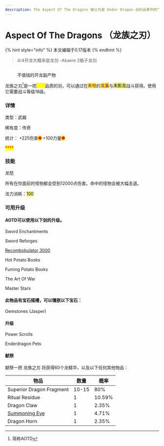```yaml
---
description: The Aspect Of The Dragons 被认为是 Ender Dragon 战利品表中的“独特”掉落
---
```


# Aspect Of The Dragons （龙族之刃）

{% hint style="info" %}
本文编辑于0.17版本
{% endhint %}

> 4/4开龙大概率是龙剑 -Akaere 2箱子龙剑&#x20;

<figure><img src="https://img.pysio.online/doc/skyblock/AOTD.png" alt=""><figcaption><p>不值钱的开龙副产物</p></figcaption></figure>

龙族之刃[^1]是一把<mark style="color:yellow;">传奇</mark>品质的剑，可以通过在<mark style="color:purple;">末地</mark>的<mark style="color:purple;">龙巢</mark>与<mark style="color:blue;">末影龙</mark>战斗获得。使用它需要战斗等级18级。

### 详情

类型：武器

稀有度：传奇

统计： +225伤害<mark style="color:red;">**❁**</mark> +100力量<mark style="color:red;">**❁**</mark>

<mark style="color:red;">****</mark>

### 技能

龙怒

所有在你面前的怪物都会受到12000点伤害。命中的怪物会被大幅击退。

法力消耗：<mark style="color:blue;">100</mark>

<mark style="color:blue;"></mark>

### 可用升级

#### AOTD可以使用以下剑的升级。

&#x20;Sword Enchantments

&#x20;Sword Reforges

[ Recombobulator 3000](recombobulator-3000-zhong-zu-qi-3000.md)

&#x20;Hot Potato Books

&#x20;Fuming Potato Books

&#x20;The Art Of War

&#x20;Master Stars

#### 此物品有宝石插槽，可以镶嵌以下宝石：

Gemstones (Jasper)

#### 升级

Power Scrolls

Enderdragon Pets

#### 献祭

献祭一把 龙族之刃 将获得60个龙精华，以及以下任何其他物品：

| 物品                                                  | 数量    | 概率     |
| --------------------------------------------------- | ----- | ------ |
| Superior Dragon Fragment                            | 10-15 | 80%    |
| Ritual Residue                                      | 1     | 10.59% |
| Dragon Claw                                         | 1     | 2.35%  |
| [Summoning Eye](summoning-eye-zhao-huan-zhi-yan.md) | 1     | 4.71%  |
| Dragon Horn                                         | 1     | 2.35%  |



[^1]: 简称AOTD
